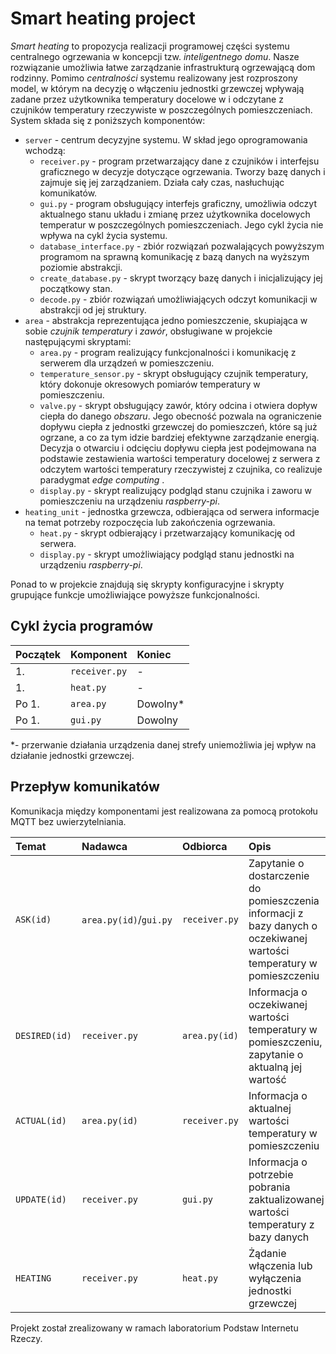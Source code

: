 # Smart heating project
*Smart heating* to propozycja realizacji programowej części systemu centralnego ogrzewania w koncepcji tzw. *inteligentnego domu*. Nasze rozwiązanie umożliwia łatwe zarządzanie infrastrukturą ogrzewającą dom rodzinny. Pomimo *centralności* systemu realizowany jest rozproszony model, w którym na decyzję o włączeniu jednostki grzewczej wpływają zadane przez użytkownika temperatury docelowe w i odczytane z czujników temperatury rzeczywiste w poszczególnych pomieszczeniach. System składa się z poniższych komponentów:
- ``server`` - centrum decyzyjne systemu. W skład jego oprogramowania wchodzą:
  - ``receiver.py`` - program przetwarzający dane z czujników i interfejsu graficznego w decyzje dotyczące ogrzewania. Tworzy bazę danych i zajmuje się jej zarządzaniem. Działa cały czas, nasłuchując komunikatów.
  - ``gui.py`` - program obsługujący interfejs graficzny, umożliwia odczyt aktualnego stanu układu i zmianę przez użytkownika docelowych temperatur w poszczególnych pomieszczeniach. Jego cykl życia nie wpływa na cykl życia systemu.
  - ``database_interface.py`` - zbiór rozwiązań pozwalających powyższym programom na sprawną komunikację z bazą danych na wyższym poziomie abstrakcji.
  - ``create_database.py`` - skrypt tworzący bazę danych i inicjalizujący jej początkowy stan.
  - ``decode.py`` - zbiór rozwiązań umożliwiających odczyt komunikacji w abstrakcji od jej struktury.
- ``area`` - abstrakcja reprezentująca jedno pomieszczenie, skupiająca w sobie *czujnik temperatury* i *zawór*, obsługiwane w projekcie następującymi skryptami:
  - ``area.py`` - program realizujący funkcjonalności i komunikację z serwerem dla urządzeń w pomieszczeniu.
  - ``temperature_sensor.py`` - skrypt obsługujący czujnik temperatury, który dokonuje okresowych pomiarów temperatury w pomieszczeniu.
  - ``valve.py`` - skrypt obsługujący zawór, który odcina i otwiera dopływ ciepła do danego *obszaru*. Jego obecność pozwala na ograniczenie dopływu ciepła z jednostki grzewczej do pomieszczeń, które są już ogrzane, a co za tym idzie bardziej efektywne zarządzanie energią. Decyzja o otwarciu i odcięciu dopływu ciepła jest podejmowana na podstawie zestawienia wartości temperatury docelowej z serwera z odczytem wartości temperatury rzeczywistej z czujnika, co realizuje paradygmat *edge computing* . 
  - ``display.py`` - skrypt realizujący podgląd stanu czujnika i zaworu w pomieszczeniu na urządzeniu *raspberry-pi*.
- ``heating_unit`` - jednostka grzewcza, odbierająca od serwera informacje na temat potrzeby rozpoczęcia lub zakończenia ogrzewania.
  - ``heat.py`` - skrypt odbierający i przetwarzający komunikację od serwera.
  - ``display.py`` - skrypt umożliwiający podgląd stanu jednostki na urządzeniu *raspberry-pi*.
  
Ponad to w projekcie znajdują się skrypty konfiguracyjne i skrypty grupujące funkcje umożliwiające powyższe funkcjonalności.

## Cykl życia programów

| Początek | Komponent       | Koniec   |
|:---------|:----------------|:---------|
| 1.       | ``receiver.py`` | -        |
| 1.       | ``heat.py``     | -        |
| Po 1.    | ``area.py``     | Dowolny* |
| Po 1.    | ``gui.py``      | Dowolny  |

*- przerwanie działania urządzenia danej strefy uniemożliwia jej wpływ na działanie jednostki grzewczej.

## Przepływ komunikatów

Komunikacja między komponentami jest realizowana za pomocą protokołu MQTT bez uwierzytelniania.

| Temat           | Nadawca                    | Odbiorca        | Opis                                                                                                                  |
|:----------------|:---------------------------|:----------------|:----------------------------------------------------------------------------------------------------------------------|
| ``ASK(id)``     | ``area.py(id)``/``gui.py`` | ``receiver.py`` | Zapytanie o dostarczenie do pomieszczenia informacji z bazy danych o oczekiwanej wartości temperatury w pomieszczeniu |
| ``DESIRED(id)`` | ``receiver.py``            | ``area.py(id)`` | Informacja o oczekiwanej wartości temperatury w pomieszczeniu, zapytanie o aktualną jej wartość                       |
| ``ACTUAL(id)``  | ``area.py(id)``            | ``receiver.py`` | Informacja o aktualnej wartości temperatury w pomieszczeniu                                                           |
| ``UPDATE(id)``  | ``receiver.py``            | ``gui.py``      | Informacja o potrzebie pobrania zaktualizowanej wartości temperatury z bazy danych                                    |
| ``HEATING``     | ``receiver.py``            | ``heat.py``     | Żądanie włączenia lub wyłączenia jednostki grzewczej                                                                  |


Projekt został zrealizowany w ramach laboratorium Podstaw Internetu Rzeczy.